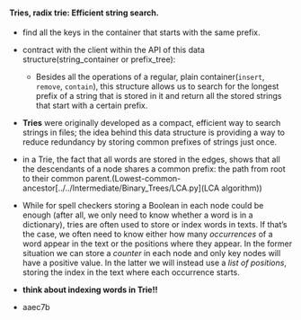 #### Tries, radix trie: Efficient string search.

- find all the keys in the container that starts with the same prefix.
- contract with the client within the API of this data structure(string_container or prefix_tree):
  - Besides all the operations of a regular, plain container(`insert`, `remove`, `contain`), this structure allows us to search for the longest prefix of a string that is stored in it and return all the stored strings that start with a certain prefix.

- **Tries** were originally developed as a compact, efficient way to search strings in files;
the idea behind this data structure is providing a way to reduce redundancy by storing common prefixes of strings just once.

- in a Trie, the fact that all words are stored in the edges, shows that all the descendants of a node shares a common prefix: the path from root to their common parent.(Lowest-common-ancestor[../../Intermediate/Binary_Trees/LCA.py](LCA algorithm))

- While for spell checkers storing a Boolean in each node could be enough (after
all, we only need to know whether a word is in a dictionary), tries are often used to
store or index words in texts. If that’s the case, we often need to know either how
many *occurrences* of a word appear in the text or the positions where they appear. In
the former situation we can store a *counter* in each node and only key nodes will have
a positive value. In the latter we will instead use a *list of positions*, storing the index in
the text where each occurrence starts.

- **think about indexing words in Trie!!**

- aaec7b